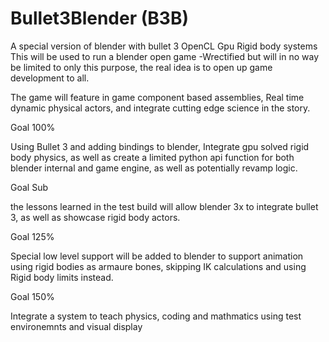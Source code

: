 Bullet3Blender (B3B)
==============

A special version of blender with bullet 3 OpenCL Gpu Rigid body systems
This will be used to run a blender open game -Wrectified 
but will in no way be limited to only this purpose, 
the real idea is to open up game development to all.


The game will feature in game component based assemblies, 
Real time dynamic physical actors, and integrate cutting edge science in the story.


Goal 100%

Using Bullet 3 and adding bindings to blender, Integrate gpu solved rigid body physics,
as well as create a limited python api function for both blender internal and game engine,
as well as potentially revamp logic.

Goal Sub

the lessons learned in the test build will allow blender 3x to integrate bullet 3, as well as showcase
rigid body actors.


Goal 125%

Special low level support will be added to blender to support animation using rigid bodies as armaure bones, skipping IK calculations and using Rigid body limits instead.

Goal 150%

Integrate a system to teach physics, coding and mathmatics using test environemnts and visual display
